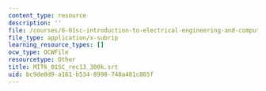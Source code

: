 ```yaml
---
content_type: resource
description: ''
file: /courses/6-01sc-introduction-to-electrical-engineering-and-computer-science-i-spring-2011/bc9de0d9a161b5348998740a481c865f_MIT6_01SC_rec13_300k.srt
file_type: application/x-subrip
learning_resource_types: []
ocw_type: OCWFile
resourcetype: Other
title: MIT6_01SC_rec13_300k.srt
uid: bc9de0d9-a161-b534-8998-740a481c865f
---
```

